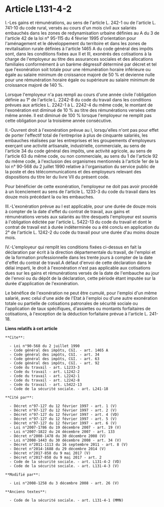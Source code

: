 # Article L131-4-2

I.-Les gains et rémunérations, au sens de l'article L. 242-1 ou de l'article L. 741-10 du code rural, versés au cours d'un
mois civil aux salariés embauchés dans les zones de redynamisation urbaine définies au A du 3 de l'article 42 de la loi n°
95-115 du 4 février 1995 d'orientation pour l'aménagement et le développement du territoire et dans les zones de
revitalisation rurale définies à l'article 1465 A du code général des impôts sont, dans les conditions fixées aux II et III,
exonérés des cotisations à la charge de l'employeur au titre des assurances sociales et des allocations familiales
conformément à un barème dégressif déterminé par décret et tel que l'exonération soit totale pour une rémunération horaire
inférieure ou égale au salaire minimum de croissance majoré de 50 % et devienne nulle pour une rémunération horaire égale ou
supérieure au salaire minimum de croissance majoré de 140 %. 

Lorsque l'employeur n'a pas rempli au cours d'une année civile l'obligation définie au 1° de l'article L. 2242-8 du code du
travail dans les conditions prévues aux articles L. 2242-1 à L. 2242-4 du même code, le montant de l'exonération est diminué
de 10 % au titre des rémunérations versées cette même année. Il est diminué de 100 % lorsque l'employeur ne remplit pas cette
obligation pour la troisième année consécutive. 

II.-Ouvrent droit à l'exonération prévue au I, lorsqu'elles n'ont pas pour effet de porter l'effectif total de l'entreprise à
plus de cinquante salariés, les embauches réalisées par les entreprises et les groupements d'employeurs exerçant une activité
artisanale, industrielle, commerciale, au sens de l'article 34 du code général des impôts, une activité agricole, au sens de
l'article 63 du même code, ou non commerciale, au sens du 1 de l'article 92 du même code, à l'exclusion des organismes
mentionnés à l'article 1er de la loi n° 90-568 du 2 juillet 1990 relative à l'organisation du service public de la poste et
des télécommunications et des employeurs relevant des dispositions du titre Ier du livre VII du présent code. 

Pour bénéficier de cette exonération, l'employeur ne doit pas avoir procédé à un licenciement au sens de l'article L. 1233-3
du code du travail dans les douze mois précédant la ou les embauches. 

III.-L'exonération prévue au I est applicable, pour une durée de douze mois à compter de la date d'effet du contrat de
travail, aux gains et rémunérations versés aux salariés au titre desquels l'employeur est soumis à l'obligation édictée par
l'article L. 5422-13 du code du travail et dont le contrat de travail est à durée indéterminée ou a été conclu en application
du 2° de l'article L. 1242-2 du code du travail pour une durée d'au moins douze mois. 

IV.-L'employeur qui remplit les conditions fixées ci-dessus en fait la déclaration par écrit à la direction départementale du
travail, de l'emploi et de la formation professionnelle dans les trente jours à compter de la date d'effet du contrat de
travail.A défaut d'envoi de cette déclaration dans le délai imparti, le droit à l'exonération n'est pas applicable aux
cotisations dues sur les gains et rémunérations versés de la date de l'embauche au jour de l'envoi ou du dépôt de la
déclaration, cette période étant imputée sur la durée d'application de l'exonération. 

Le bénéfice de l'exonération ne peut être cumulé, pour l'emploi d'un même salarié, avec celui d'une aide de l'Etat à l'emploi
ou d'une autre exonération totale ou partielle de cotisations patronales de sécurité sociale ou l'application de taux
spécifiques, d'assiettes ou montants forfaitaires de cotisations, à l'exception de la déduction forfaitaire prévue à
l'article L. 241-18.

**Liens relatifs à cet article**

	**Cite**:

	  - Loi n°90-568 du 2 juillet 1990
	  - Code général des impôts, CGI. - art. 1465 A
	  - Code général des impôts, CGI. - art. 34
	  - Code général des impôts, CGI. - art. 63
	  - Code général des impôts, CGI. - art. 92
	  - Code du travail - art. L1233-3
	  - Code du travail - art. L1242-2
	  - Code du travail - art. L2242-1
	  - Code du travail - art. L2242-8
	  - Code du travail - art. L5422-13
	  - Code de la sécurité sociale. - art. L241-18

	**Cité par**:

	  - Décret n°97-127 du 12 février 1997 - art. 1 (V)
	  - Décret n°97-127 du 12 février 1997 - art. 2 (V)
	  - Décret n°97-127 du 12 février 1997 - art. 4 (VD)
	  - Décret n°97-127 du 12 février 1997 - art. 5 (V)
	  - Décret n°97-127 du 12 février 1997 - art. 6 (V)
	  - Loi n°2007-1786 du 19 décembre 2007 - art. 19 (V)
	  - Loi n°2007-1822 du 24 décembre 2007 - art. 133
	  - Décret n°2008-1478 du 30 décembre 2008 (V)
	  - Loi n°2008-1443 du 30 décembre 2008 - art. 34 (V)
	  - Décret n°2011-1113 du 16 septembre 2011 - art. 8 (V)
	  - Décret n°2014-1688 du 29 décembre 2014 (V)
	  - Décret n°2017-858 du 9 mai 2017 (V)
	  - Décret n°2017-858 du 9 mai 2017 - art. 2
	  - Code de la sécurité sociale. - art. L131-4-2 (VD)
	  - Code de la sécurité sociale. - art. L131-4-3 (V)

	**Modifié par**:

	  - Loi n°2008-1258 du 3 décembre 2008 - art. 26 (V)

	**Anciens textes**:

	  - Code de la sécurité sociale. - art. L131-4-1 (MMN)
